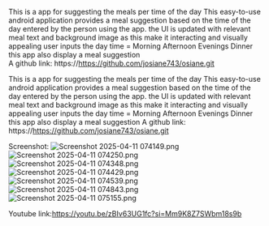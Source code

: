 This is a app for suggesting the meals per time of the day
This easy-to-use android application provides a meal suggestion based on the time of the day entered by the person using the app. 
the UI is updated with relevant meal text and background image as this make it interacting and visually appealing
user inputs the day time = Morning
                           Afternoon
                           Evenings
                           Dinner
this app also display a meal suggestion        
A github link: https://https://github.com/josiane743/osiane.git

This is a app for suggesting the meals per time of the day This easy-to-use android application provides a meal suggestion based on the time of the day entered by the person using the app. the UI is updated with relevant meal text and background image as this make it interacting and visually appealing user inputs the day time = Morning Afternoon Evenings Dinner this app also display a meal suggestion
A github link: https://https://github.com/josiane743/osiane.git

Screenshot:
![Screenshot 2025-04-11 074149.png](../../Pictures/Screenshot%202025-04-11%20074149.png)
![Screenshot 2025-04-11 074250.png](../../Pictures/Screenshot%202025-04-11%20074250.png)
![Screenshot 2025-04-11 074348.png](../../Pictures/Screenshot%202025-04-11%20074348.png)
![Screenshot 2025-04-11 074429.png](../../Pictures/Screenshot%202025-04-11%20074429.png)
![Screenshot 2025-04-11 074539.png](../../Pictures/Screenshot%202025-04-11%20074539.png)
![Screenshot 2025-04-11 074843.png](../../Pictures/Screenshot%202025-04-11%20074843.png)
![Screenshot 2025-04-11 075155.png](../../Pictures/Screenshot%202025-04-11%20075155.png)

Youtube link:https://youtu.be/zBIv63UG1fc?si=Mm9K8Z7SWbm18s9b
